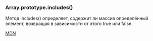 ### Array.prototype.includes()
Метод includes() определяет, содержит ли массив определённый элемент, возвращая в зависимости от этого true или false.

[MDN](https://developer.mozilla.org/en-US/docs/Web/JavaScript/Reference/Global_Objects/Array/includes)